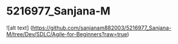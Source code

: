 # 5216977_Sanjana-M
![alt text] (https://github.com/sanjanam882003/5216977_Sanjana-M/tree/Dev/SDLC/Agile-for-Beginners?raw=true)
